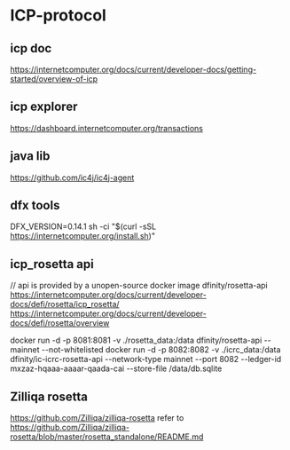 # ICP-protocol


## icp doc 
https://internetcomputer.org/docs/current/developer-docs/getting-started/overview-of-icp

## icp explorer 
https://dashboard.internetcomputer.org/transactions

## java lib 
https://github.com/ic4j/ic4j-agent

## dfx tools
DFX_VERSION=0.14.1 sh -ci "$(curl -sSL https://internetcomputer.org/install.sh)"

## icp_rosetta api
// api is provided by a unopen-source docker image dfinity/rosetta-api
https://internetcomputer.org/docs/current/developer-docs/defi/rosetta/icp_rosetta/
https://internetcomputer.org/docs/current/developer-docs/defi/rosetta/overview

docker run -d -p 8081:8081 -v ./rosetta_data:/data dfinity/rosetta-api --mainnet --not-whitelisted
docker run -d -p 8082:8082 -v ./icrc_data:/data dfinity/ic-icrc-rosetta-api --network-type mainnet --port 8082 --ledger-id mxzaz-hqaaa-aaaar-qaada-cai --store-file /data/db.sqlite


## Zilliqa rosetta
https://github.com/Zilliqa/zilliqa-rosetta
refer to 
https://github.com/Zilliqa/zilliqa-rosetta/blob/master/rosetta_standalone/README.md
